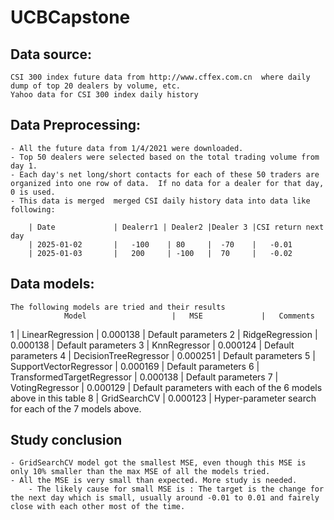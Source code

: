 # UCBCapstone

## Data source:
    CSI 300 index future data from http://www.cffex.com.cn  where daily dump of top 20 dealers by volume, etc.
    Yahoo data for CSI 300 index daily history

## Data Preprocessing:
    - All the future data from 1/4/2021 were downloaded.
    - Top 50 dealers were selected based on the total trading volume from day 1.
    - Each day's net long/short contacts for each of these 50 traders are organized into one row of data.  If no data for a dealer for that day, 0 is used.
    - This data is merged  merged CSI daily history data into data like following:

        | Date             | Dealerr1 | Dealer2 |Dealer 3 |CSI return next day
        | 2025-01-02       |   -100    | 80     |  -70    |   -0.01
        | 2025-01-03       |   200     | -100   |  70     |   -0.02
## Data models:
    The following models are tried and their results
                Model                   |   MSE             |   Comments
1       |     LinearRegression          |   0.000138        |   Default parameters
2       |      RidgeRegression          |   0.000138        |   Default parameters
3       |         KnnRegressor          |   0.000124        |   Default parameters
4       |    DecisionTreeRegressor      |   0.000251        |   Default parameters
5       |   SupportVectorRegressor      |   0.000169        |   Default parameters
6       |  TransformedTargetRegressor   |   0.000138        |   Default parameters
7       |      VotingRegressor          |   0.000129        |   Default parameters with each of the 6 models above in this table
8       |         GridSearchCV          |   0.000123        |   Hyper-parameter search for each of the 7 models above.

## Study conclusion
    - GridSearchCV model got the smallest MSE, even though this MSE is only 10% smaller than the max MSE of all the models tried.
    - All the MSE is very small than expected. More study is needed.
        - The likely cause for small MSE is : The target is the change for the next day which is small, usually around -0.01 to 0.01 and fairely close with each other most of the time.
            
